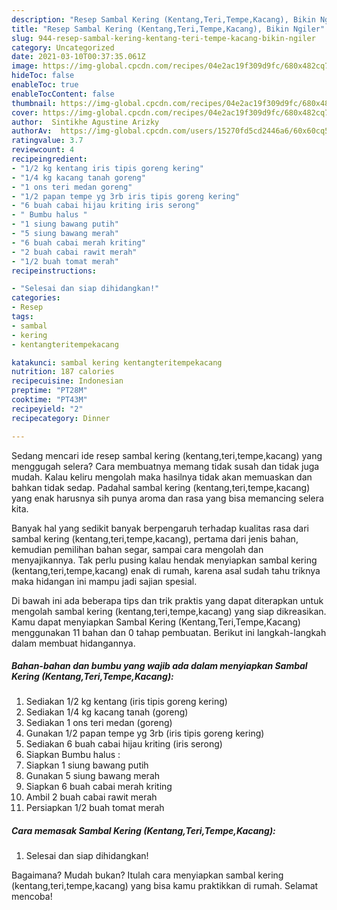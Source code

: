 ```yaml
---
description: "Resep Sambal Kering (Kentang,Teri,Tempe,Kacang), Bikin Ngiler"
title: "Resep Sambal Kering (Kentang,Teri,Tempe,Kacang), Bikin Ngiler"
slug: 944-resep-sambal-kering-kentang-teri-tempe-kacang-bikin-ngiler
category: Uncategorized
date: 2021-03-10T00:37:35.061Z
image: https://img-global.cpcdn.com/recipes/04e2ac19f309d9fc/680x482cq70/sambal-kering-kentangteritempekacang-foto-resep-utama.jpg
hideToc: false
enableToc: true
enableTocContent: false
thumbnail: https://img-global.cpcdn.com/recipes/04e2ac19f309d9fc/680x482cq70/sambal-kering-kentangteritempekacang-foto-resep-utama.jpg
cover: https://img-global.cpcdn.com/recipes/04e2ac19f309d9fc/680x482cq70/sambal-kering-kentangteritempekacang-foto-resep-utama.jpg
author:  Sintikhe Agustine Arizky
authorAv:  https://img-global.cpcdn.com/users/15270fd5cd2446a6/60x60cq50/avatar.jpg
ratingvalue: 3.7
reviewcount: 4
recipeingredient:
- "1/2 kg kentang iris tipis goreng kering"
- "1/4 kg kacang tanah goreng"
- "1 ons teri medan goreng"
- "1/2 papan tempe yg 3rb iris tipis goreng kering"
- "6 buah cabai hijau kriting iris serong"
- " Bumbu halus "
- "1 siung bawang putih"
- "5 siung bawang merah"
- "6 buah cabai merah kriting"
- "2 buah cabai rawit merah"
- "1/2 buah tomat merah"
recipeinstructions:

- "Selesai dan siap dihidangkan!"
categories:
- Resep
tags:
- sambal
- kering
- kentangteritempekacang

katakunci: sambal kering kentangteritempekacang 
nutrition: 187 calories
recipecuisine: Indonesian
preptime: "PT28M"
cooktime: "PT43M"
recipeyield: "2"
recipecategory: Dinner

---
```



Sedang mencari ide resep sambal kering (kentang,teri,tempe,kacang) yang menggugah selera? Cara membuatnya memang tidak susah dan tidak juga mudah. Kalau keliru mengolah maka hasilnya tidak akan memuaskan dan bahkan tidak sedap. Padahal sambal kering (kentang,teri,tempe,kacang) yang enak harusnya sih punya aroma dan rasa yang bisa memancing selera kita.


Banyak hal yang sedikit banyak berpengaruh terhadap kualitas rasa dari sambal kering (kentang,teri,tempe,kacang), pertama dari jenis bahan, kemudian pemilihan bahan segar, sampai cara mengolah dan menyajikannya. Tak perlu pusing kalau hendak menyiapkan sambal kering (kentang,teri,tempe,kacang) enak di rumah, karena asal sudah tahu triknya maka hidangan ini mampu jadi sajian spesial.




Di bawah ini ada beberapa tips dan trik praktis yang dapat diterapkan untuk mengolah sambal kering (kentang,teri,tempe,kacang) yang siap dikreasikan. Kamu dapat menyiapkan Sambal Kering (Kentang,Teri,Tempe,Kacang) menggunakan 11 bahan dan 0 tahap pembuatan. Berikut ini langkah-langkah dalam membuat hidangannya.

<!--inarticleads1-->

##### Bahan-bahan dan bumbu yang wajib ada dalam menyiapkan Sambal Kering (Kentang,Teri,Tempe,Kacang):

1. Sediakan 1/2 kg kentang (iris tipis goreng kering)
1. Sediakan 1/4 kg kacang tanah (goreng)
1. Sediakan 1 ons teri medan (goreng)
1. Gunakan 1/2 papan tempe yg 3rb (iris tipis goreng kering)
1. Sediakan 6 buah cabai hijau kriting (iris serong)
1. Siapkan  Bumbu halus :
1. Siapkan 1 siung bawang putih
1. Gunakan 5 siung bawang merah
1. Siapkan 6 buah cabai merah kriting
1. Ambil 2 buah cabai rawit merah
1. Persiapkan 1/2 buah tomat merah




<!--inarticleads2-->

##### Cara memasak Sambal Kering (Kentang,Teri,Tempe,Kacang):


1. Selesai dan siap dihidangkan!



Bagaimana? Mudah bukan? Itulah cara menyiapkan sambal kering (kentang,teri,tempe,kacang) yang bisa kamu praktikkan di rumah. Selamat mencoba!
